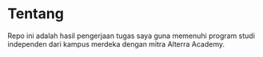 # Tentang
Repo ini adalah hasil pengerjaan tugas saya guna memenuhi program studi independen dari kampus merdeka dengan mitra Alterra Academy.
